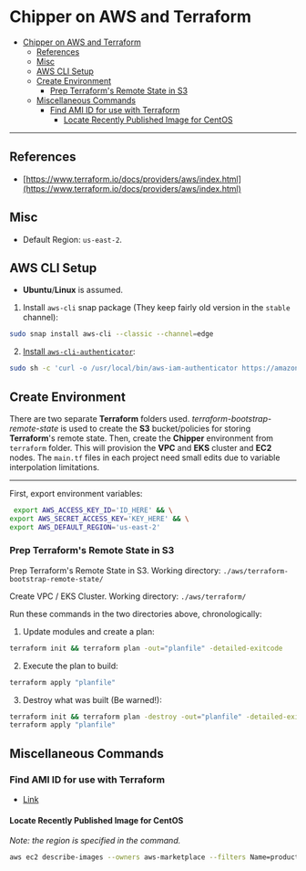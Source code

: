# Chipper on AWS and Terraform

<!-- MDTOC maxdepth:6 firsth1:1 numbering:0 flatten:0 bullets:1 updateOnSave:1 -->

- [Chipper on AWS and Terraform](#chipper-on-aws-and-terraform)   
   - [References](#references)   
   - [Misc](#misc)   
   - [AWS CLI Setup](#aws-cli-setup)   
   - [Create Environment](#create-environment)   
      - [Prep Terraform's Remote State in S3](#prep-terraforms-remote-state-in-s3)   
   - [Miscellaneous Commands](#miscellaneous-commands)   
      - [Find AMI ID for use with Terraform](#find-ami-id-for-use-with-terraform)   
         - [Locate Recently Published Image for CentOS](#locate-recently-published-image-for-centos)   

<!-- /MDTOC -->

---

## References

+   [https://www.terraform.io/docs/providers/aws/index.html](https://www.terraform.io/docs/providers/aws/index.html)

## Misc

+   Default Region: `us-east-2`.

## AWS CLI Setup

+   **Ubuntu**/**Linux** is assumed.


1.  Install `aws-cli` snap package (They keep fairly old version in the `stable` channel):

```bash
sudo snap install aws-cli --classic --channel=edge
```

2.  [Install `aws-cli-authenticator`](https://docs.aws.amazon.com/eks/latest/userguide/install-aws-iam-authenticator.html):

```bash
sudo sh -c 'curl -o /usr/local/bin/aws-iam-authenticator https://amazon-eks.s3-us-west-2.amazonaws.com/1.11.5/2018-12-06/bin/linux/amd64/aws-iam-authenticator && chmod 755 /usr/local/bin/aws-iam-authenticator'
```

## Create Environment

There are two separate **Terraform** folders used. *terraform-bootstrap-remote-state* is used to create the **S3** bucket/policies for storing **Terraform**'s remote state. Then, create the **Chipper** environment from `terraform` folder. This will provision the **VPC** and **EKS** cluster and **EC2** nodes. The `main.tf` files in each project need small edits due to variable interpolation limitations.

---

First, export environment variables:

```bash
 export AWS_ACCESS_KEY_ID='ID_HERE' && \
export AWS_SECRET_ACCESS_KEY='KEY_HERE' && \
export AWS_DEFAULT_REGION='us-east-2'
```

### Prep Terraform's Remote State in S3

Prep Terraform's Remote State in S3. Working directory: `./aws/terraform-bootstrap-remote-state/`

Create VPC / EKS Cluster. Working directory: `./aws/terraform/`

Run these commands in the two directories above, chronologically:

1.  Update modules and create a plan:

```bash
terraform init && terraform plan -out="planfile" -detailed-exitcode
```

2.  Execute the plan to build:

```bash
terraform apply "planfile"
```

3.  Destroy what was built (Be warned!):

```bash
terraform init && terraform plan -destroy -out="planfile" -detailed-exitcode
terraform apply "planfile"
```

## Miscellaneous Commands

### Find AMI ID for use with Terraform

+   [Link](https://stackoverflow.com/questions/40835953/how-to-find-ami-id-of-centos-7-image-in-aws-marketplace)

#### Locate Recently Published Image for CentOS

*Note: the region is specified in the command.*

```bash
aws ec2 describe-images --owners aws-marketplace --filters Name=product-code,Values=aw0evgkw8e5c1q413zgy5pjce --query 'Images[*].[CreationDate,Name,ImageId]' --filters "Name=name,Values=CentOS Linux 7*" --output table | sort -r
```
